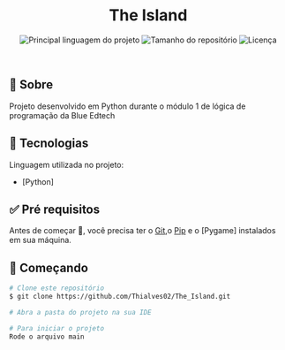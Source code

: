
<h1 align="center">The Island</h1>

<p align="center">
  <img alt="Principal linguagem do projeto" src="https://img.shields.io/github/languages/top/Thialves02/The_Island?color=56BEB8">

  <img alt="Tamanho do repositório" src="https://img.shields.io/github/repo-size/Thialves02/The_Island?color=56BEB8">

  <img alt="Licença" src="https://img.shields.io/github/license/Thialves02/The_Island?color=56BEB8">
  
</p>

<br>

## :dart: Sobre

Projeto desenvolvido em Python durante o módulo 1 de lógica de programação da Blue Edtech

## :rocket: Tecnologias

Linguagem utilizada no projeto:

- [Python]

## :white_check_mark: Pré requisitos

Antes de começar :checkered_flag:, você precisa ter o [Git](https://git-scm.com),o [Pip](https://pypi.org/project/pip/) e o [Pygame] instalados em sua máquina.

## :checkered_flag: Começando

```bash
# Clone este repositório
$ git clone https://github.com/Thialves02/The_Island.git

# Abra a pasta do projeto na sua IDE

# Para iniciar o projeto
Rode o arquivo main
